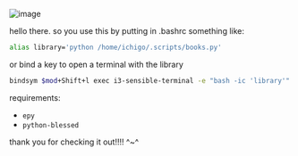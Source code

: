 ![image](https://github.com/darkralts/ebook-library/assets/16366107/a195b405-8f03-421a-9f96-b595748483f3)

hello there. so you use this by putting in .bashrc something like: 
```bash
alias library='python /home/ichigo/.scripts/books.py'
```
or bind a key to open a terminal with the library
```bash
bindsym $mod+Shift+l exec i3-sensible-terminal -e "bash -ic 'library'"
```

requirements: 
- `epy`
- `python-blessed`

thank you for checking it out!!!! ^~^
